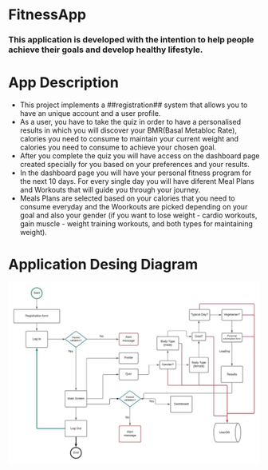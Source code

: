 # FitnessApp

### This application is developed with the intention to help people achieve their goals and develop healthy lifestyle.

# App Description 

* This project implements a ##registration## system that allows you to have an unique account and a user profile. 
* As a user, you have to take the quiz in order to have a personalised results in which you will discover your BMR(Basal Metabloc Rate), calories you need to consume to maintain your current weight and calories you need to consume to achieve your chosen goal.
* After you complete the quiz you will have access on the dashboard page created specially for you based on your preferences and  your results. 
* In the dashboard page you will have your personal fitness program for the next 10 days. For every single day you will have diferent Meal Plans and Workouts that will guide you through your journey. 
* Meals Plans are selected based on your calories that you need to consume everyday and the Woorkouts are picked depending on your goal and also your gender (if you want to lose weight - cardio workouts, gain muscle - weight training workouts, and both types for maintaining weight).

# Application Desing Diagram

![Diagram](https://github.com/BuduroesBianca/FitnessApp/blob/master/Imagini/FitnessAppDesign.jpeg)
